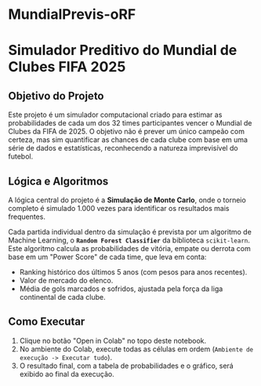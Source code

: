 # MundialPrevis-oRF
# Simulador Preditivo do Mundial de Clubes FIFA 2025

##  Objetivo do Projeto

Este projeto é um simulador computacional criado para estimar as probabilidades de cada um dos 32 times participantes vencer o Mundial de Clubes da FIFA de 2025. O objetivo não é prever um único campeão com certeza, mas sim quantificar as chances de cada clube com base em uma série de dados e estatísticas, reconhecendo a natureza imprevisível do futebol.

## Lógica e Algoritmos

A lógica central do projeto é a **Simulação de Monte Carlo**, onde o torneio completo é simulado 1.000 vezes para identificar os resultados mais frequentes.

Cada partida individual dentro da simulação é prevista por um algoritmo de Machine Learning, o **`Random Forest Classifier`** da biblioteca `scikit-learn`. Este algoritmo calcula as probabilidades de vitória, empate ou derrota com base em um "Power Score" de cada time, que leva em conta:

-   Ranking histórico dos últimos 5 anos (com pesos para anos recentes).
-   Valor de mercado do elenco.
-   Média de gols marcados e sofridos, ajustada pela força da liga continental de cada clube.

## Como Executar

1.  Clique no botão "Open in Colab" no topo deste notebook.
2.  No ambiente do Colab, execute todas as células em ordem (`Ambiente de execução -> Executar tudo`).
3.  O resultado final, com a tabela de probabilidades e o gráfico, será exibido ao final da execução.
